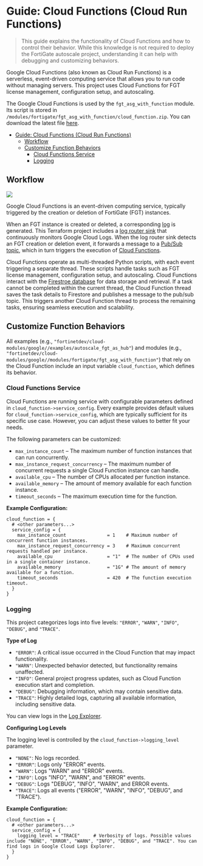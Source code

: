 # Guide: Cloud Functions (Cloud Run Functions)

  > This guide explains the functionality of Cloud Functions and how to control their behavior. While this knowledge is not required to deploy the FortiGate autoscale project, understanding it can help with debugging and customizing behaviors.

Google Cloud Functions (also known as Cloud Run Functions) is a serverless, event-driven computing service that allows you to run code without managing servers. This project uses Cloud Functions for FGT license management, configuration setup, and autoscaling.

The Google Cloud Functions is used by the `fgt_asg_with_function` module. Its script is stored in `/modules/fortigate/fgt_asg_with_function/cloud_function.zip`. You can download the latest file [here](https://github.com/fortinetdev/terraform-google-cloud-modules/blob/main/modules/fortigate/fgt_asg_with_function/cloud_function.zip).


- [Guide: Cloud Functions (Cloud Run Functions)](#guide-cloud-functions-cloud-run-functions)
  - [Workflow](#workflow)
  - [Customize Function Behaviors](#customize-function-behaviors)
    - [Cloud Functions Service](#cloud-functions-service)
    - [Logging](#logging)



## Workflow
![](https://raw.githubusercontent.com/bartekmo/terraform-google-test-repo3/test/docs/./images/function_workflow.svg)

Google Cloud Functions is an event-driven computing service, typically triggered by the creation or deletion of FortiGate (FGT) instances.

When an FGT instance is created or deleted, a corresponding [log](https://console.cloud.google.com/logs/query) is generated. This Terraform project includes a [log router sink](https://console.cloud.google.com/logs/router) that continuously monitors Google Cloud Logs. When the log router sink detects an FGT creation or deletion event, it forwards a message to a [Pub/Sub topic](https://console.cloud.google.com/cloudpubsub/topic/list), which in turn triggers the execution of [Cloud Functions](https://console.cloud.google.com/run).

Cloud Functions operate as multi-threaded Python scripts, with each event triggering a separate thread. These scripts handle tasks such as FGT license management, configuration setup, and autoscaling. Cloud Functions interact with the [Firestroe database](https://console.cloud.google.com/firestore/databases) for data storage and retrieval. If a task cannot be completed within the current thread, the Cloud Function thread saves the task details to Firestore and publishes a message to the pub/sub topic. This triggers another Cloud Function thread to process the remaining tasks, ensuring seamless execution and scalability.

## Customize Function Behaviors

All examples (e.g., `"fortinetdev/cloud-modules/google//examples/autoscale_fgt_as_hub"`) and modules (e.g., `"fortinetdev/cloud-modules/google//modules/fortigate/fgt_asg_with_function"`)  that rely on the Cloud Function include an input variable `cloud_function`, which defines its behavior.


### Cloud Functions Service

Cloud Functions are running service with configurable parameters defined in `cloud_function->service_config`. Every example provides default values for `cloud_function->service_config`,  which are typically sufficient for its specific use case. However, you can adjust these values to better fit your needs.

The following parameters can be customized:
- `max_instance_count` – The maximum number of function instances that can run concurrently.
- `max_instance_request_concurrency` – The maximum number of concurrent requests a single Cloud Function instance can handle.
- `available_cpu` – The number of CPUs allocated per function instance.
- `available_memory` – The amount of memory available for each function instance.
- `timeout_seconds` – The maximum execution time for the function.

**Example Configuration:**
```hcl
cloud_function = {
  # <other parameters...>
  service_config = {
    max_instance_count               = 1    # Maximum number of concurrent function instances.
    max_instance_request_concurrency = 3    # Maximum concurrent requests handled per instance.
    available_cpu                    = "1"  # The number of CPUs used in a single container instance.
    available_memory                 = "1G" # The amount of memory available for a function.
    timeout_seconds                  = 420  # The function execution timeout.
  }
}
```

### Logging

This project categorizes logs into five levels: `"ERROR"`, `"WARN"`, `"INFO"`, `"DEBUG"`, and `"TRACE"`.

**Type of Log**
- `"ERROR"`: A critical issue occurred in the Cloud Function that may impact functionality.
- `"WARN"`: Unexpected behavior detected, but functionality remains unaffected.
- `"INFO"`: General project progress updates, such as Cloud Function execution start and completion.
- `"DEBUG"`: Debugging information, which may contain sensitive data.
- `"TRACE"`: Highly detailed logs, capturing all available information, including sensitive data.

You can view logs in the [Log Explorer](https://console.cloud.google.com/logs/query).

**Configuring Log Levels**

The logging level is controlled by the `cloud_function->logging_level` parameter.
- `"NONE"`: No logs recorded.
- `"ERROR"`: Logs only "ERROR" events.
- `"WARN"`: Logs "WARN" and "ERROR" events.
- `"INFO"`: Logs "INFO", "WARN", and "ERROR" events.
- `"DEBUG"`: Logs "DEBUG", "INFO", "WARN", and ERROR events.
- `"TRACE"`: Logs all events ("ERROR", "WARN", "INFO", "DEBUG", and "TRACE").

**Example Configuration:**
```hcl
cloud_function = {
  # <other parameters...>
  service_config = {
    logging_level = "TRACE"     # Verbosity of logs. Possible values include "NONE", "ERROR", "WARN", "INFO", "DEBUG", and "TRACE". You can find logs in Google Cloud Logs Explorer.
  }
}
```


